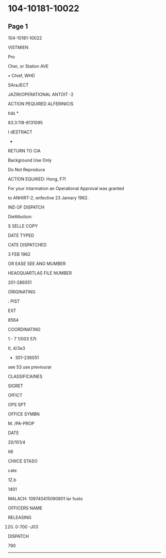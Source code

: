 # 104-10181-10022

## Page 1

104-10181-10022

VISTMIEN

Pro

Cher, or Station AVE

• Chief, WHD

SAraJECT

JAZIR/OPERATIONAL ANTOIT -2

ACTION PEQUIRED ALFERINICIS

tids *

83.3:118-8131095

I dESTRACT

*

RETURN TO CIA

Background Use Only

Do Not Reproduce

ACTION EQUIKED: Hong, F7I

For your intarmation an Operational Approval was granted

to ANHIRT-2, enfective 23 Jamary 1962.

IND OF DISPATCH

Diettibution:

S SELLE COPY

DATE TYPED

CATE DISPATCHED

3 FEB 1962

OR EASE SEE ANO MUMBER

HEAOQUARTLAS FILE NUMBER

201-286051

ORIGINATING

: PIST

EXT

8564

COORDINATING

1 - 7 1/003 57t

It, 4/3e3

- 301-236051

see 53 use previourar

CLASSIFICAINES

SIGRET

OfFICT

OPS SPT

OFFICE SYMBN

M. /PA-PROP

DATE

20/101/4

It6

CHIICE STASO

cate

1Z.b

1401

MALACH: 109740415090801 lar fusto

OFFICERS NAME

RELEASING

120. 0-700 -J03

DISPATCH

790

---

